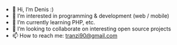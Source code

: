- 👋 Hi, I’m Denis :)
- 👀 I’m interested in programming & development (web / mobile)
- 🌱 I’m currently learning PHP, etc.
- 💞️ I’m looking to collaborate on interesting open source projects
- 📫 How to reach me: tranzi90@gmail.com

<!---
tranzi90/tranzi90 is a ✨ special ✨ repository because its `README.md` (this file) appears on your GitHub profile.
You can click the Preview link to take a look at your changes.
--->
